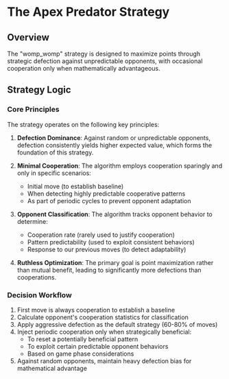 # The Apex Predator Strategy

## Overview
The "womp_womp" strategy is designed to maximize points through strategic defection against unpredictable opponents, with occasional cooperation only when mathematically advantageous.

## Strategy Logic

### Core Principles
The strategy operates on the following key principles:

1. **Defection Dominance**: Against random or unpredictable opponents, defection consistently yields higher expected value, which forms the foundation of this strategy.

2. **Minimal Cooperation**: The algorithm employs cooperation sparingly and only in specific scenarios:
   - Initial move (to establish baseline)
   - When detecting highly predictable cooperative patterns
   - As part of periodic cycles to prevent opponent adaptation

3. **Opponent Classification**: The algorithm tracks opponent behavior to determine:
   - Cooperation rate (rarely used to justify cooperation)
   - Pattern predictability (used to exploit consistent behaviors)
   - Response to our previous moves (to detect adaptability)

4. **Ruthless Optimization**: The primary goal is point maximization rather than mutual benefit, leading to significantly more defections than cooperations.

### Decision Workflow

1. First move is always cooperation to establish a baseline
2. Calculate opponent's cooperation statistics for classification
3. Apply aggressive defection as the default strategy (60-80% of moves)
4. Inject periodic cooperation only when strategically beneficial:
   - To reset a potentially beneficial pattern
   - To exploit certain predictable opponent behaviors
   - Based on game phase considerations
5. Against random opponents, maintain heavy defection bias for mathematical advantage